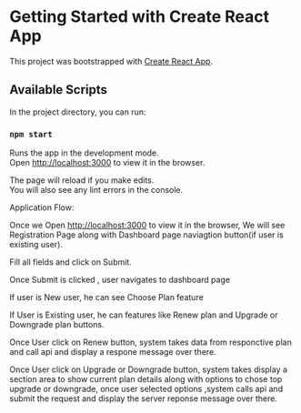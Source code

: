 # Getting Started with Create React App

This project was bootstrapped with [Create React App](https://github.com/facebook/create-react-app).

## Available Scripts

In the project directory, you can run:

### `npm start`

Runs the app in the development mode.\
Open [http://localhost:3000](http://localhost:3000) to view it in the browser.

The page will reload if you make edits.\
You will also see any lint errors in the console.

Application Flow:

Once we Open [http://localhost:3000](http://localhost:3000) to view it in the browser, We will see Registration Page along with Dashboard page naviagtion button(if user is existing user).

Fill all fields and click on Submit.

Once Submit is clicked , user navigates to dashboard page

If user is New user, he can see Choose Plan feature

If User is Existing user, he can features like Renew plan and Upgrade or Downgrade plan buttons.

Once User click on Renew button, system takes data from responctive plan and call api and display a respone message over there.

Once User click on Upgrade or Downgrade button, system takes display a section area to show current plan details along with options to chose top upgrade or downgrade, once user selected options ,system calls api and submit the request and display the server reponse message over there.
